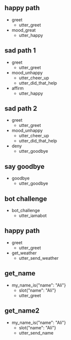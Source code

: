 ## happy path
* greet
  - utter_greet
* mood_great
  - utter_happy

## sad path 1
* greet
  - utter_greet
* mood_unhappy
  - utter_cheer_up
  - utter_did_that_help
* affirm
  - utter_happy

## sad path 2
* greet
  - utter_greet
* mood_unhappy
  - utter_cheer_up
  - utter_did_that_help
* deny
  - utter_goodbye

## say goodbye
* goodbye
  - utter_goodbye

## bot challenge
* bot_challenge
  - utter_iamabot

## happy path
* greet
  - utter_greet
* get_weather
  - utter_send_weather

## get_name
* my_name_is{"name": "Ali"}
  - slot{"name": "Ali"}
  - utter_greet

## get_name2
* my_name_is{"name": "Ali"}
  - slot{"name": "Ali"}
  - utter_send_name

